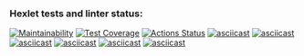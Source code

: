 ### Hexlet tests and linter status:
[![Maintainability](https://api.codeclimate.com/v1/badges/62def7a7b3ca55352ded/maintainability)](https://codeclimate.com/github/mk-im/backend-project-44/maintainability)
[![Test Coverage](https://api.codeclimate.com/v1/badges/62def7a7b3ca55352ded/test_coverage)](https://codeclimate.com/github/mk-im/backend-project-44/test_coverage)
[![Actions Status](https://github.com/mk-im/backend-project-44/workflows/hexlet-check/badge.svg)](https://github.com/mk-im/backend-project-44/actions)
[![asciicast](https://asciinema.org/a/5bduojIeNBBVI5AOx0qiHqqWQ.svg)](https://asciinema.org/a/cUzT1iwxJf7VCyPGiRSqCsm6Y)
[![asciicast](https://asciinema.org/a/5bduojIeNBBVI5AOx0qiHqqWQ.svg)](https://asciinema.org/a/OEHXWKfZR6omoJvKlJkrYFtQq)
[![asciicast](https://asciinema.org/a/5bduojIeNBBVI5AOx0qiHqqWQ.svg)](https://asciinema.org/a/zhAP0CWfgZjTcywwHV5ZlXq9G)
[![asciicast](https://asciinema.org/a/5bduojIeNBBVI5AOx0qiHqqWQ.svg)](https://asciinema.org/a/K1xLzaugDX3crJyv76LhZXZJe)
[![asciicast](https://asciinema.org/a/5bduojIeNBBVI5AOx0qiHqqWQ.svg)](https://asciinema.org/a/BlmgrUiXtfrwcBzzDRox2ifbv)
[![asciicast](https://asciinema.org/a/5bduojIeNBBVI5AOx0qiHqqWQ.svg)](https://asciinema.org/a/5bduojIeNBBVI5AOx0qiHqqWQ)
